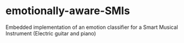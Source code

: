 # emotionally-aware-SMIs
Embedded implementation of an emotion classifier for a Smart Musical Instrument (Electric guitar and piano)
